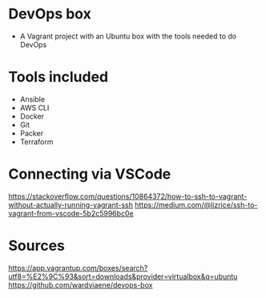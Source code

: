 # DevOps box
* A Vagrant project with an Ubuntu box with the tools needed to do DevOps

# Tools included
* Ansible
* AWS CLI
* Docker
* Git
* Packer
* Terraform

# Connecting via VSCode
https://stackoverflow.com/questions/10864372/how-to-ssh-to-vagrant-without-actually-running-vagrant-ssh
https://medium.com/@lizrice/ssh-to-vagrant-from-vscode-5b2c5996bc0e

# Sources
https://app.vagrantup.com/boxes/search?utf8=%E2%9C%93&sort=downloads&provider=virtualbox&q=ubuntu
https://github.com/wardviaene/devops-box